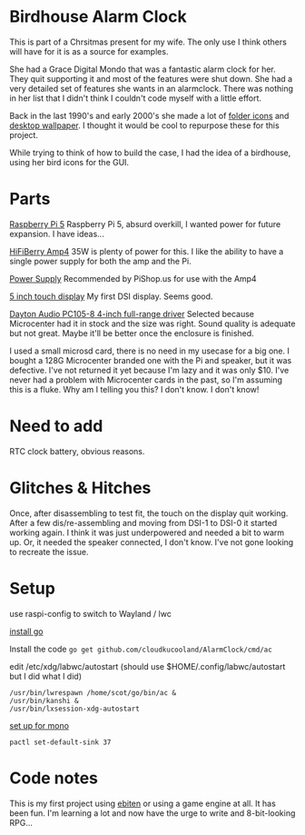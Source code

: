 # Birdhouse Alarm Clock

This is part of a Chrsitmas present for my wife.  The only use I think others will have for it is as a source for examples.

She had a Grace Digital Mondo that was a fantastic alarm clock for her. They quit supporting it and most of the features were shut down. She had a very detailed set of features she wants in an alarmclock. There was nothing in her list that I didn't think I couldn't code myself with a little effort.

Back in the last 1990's and early 2000's she made a lot of [folder icons](https://totoro.org/jen/bluecat/icons/) and [desktop wallpaper](https://totoro.org/jen/bluecat/desktop.shtml). I thought it would be cool to repurpose these for this project.

While trying to think of how to build the case, I had the idea of a birdhouse, using her bird icons for the GUI.

# Parts

[Raspberry Pi 5](https://www.raspberrypi.com/products/raspberry-pi-5/) Raspberry Pi 5, absurd overkill, I wanted power for future expansion. I have ideas...

[HiFiBerry Amp4](https://www.hifiberry.com/shop/boards/hifiberry-amp4/) 35W is plenty of power for this. I like the ability to have a single power supply for both the amp and the Pi.

[Power Supply](https://www.pishop.us/product/18v-power-supply-with-power-cable/) Recommended by PiShop.us for use with the Amp4

[5 inch touch display](https://www.waveshare.com/5inch-dsi-lcd.htm) My first DSI display. Seems good.

[Dayton Audio PC105-8 4-inch full-range driver](https://www.microcenter.com/product/633680/PC105-8_4%22_Full-Range_Poly_Cone_Driver) Selected because Microcenter had it in stock and the size was right. Sound quality is adequate but not great. Maybe it'll be better once the enclosure is finished.

I used a small microsd card, there is no need in my usecase for a big one. I bought a 128G Microcenter branded one with the Pi and speaker, but it was defective. I've not returned it yet because I'm lazy and it was only $10. I've never had a problem with Microcenter cards in the past, so I'm assuming this is a fluke. Why am I telling you this? I don't know. I don't know!

# Need to add

RTC clock battery, obvious reasons.

# Glitches & Hitches

Once, after disassembling to test fit, the touch on the display quit working. After a few dis/re-assembling and moving from DSI-1 to DSI-0 it started working again. I think it was just underpowered and needed a bit to warm up. Or, it needed the speaker connected, I don't know. I've not gone looking to recreate the issue.

# Setup

use raspi-config to switch to Wayland / lwc

[install go](https://go.dev/doc/install)

Install the code
```go get github.com/cloudkucooland/AlarmClock/cmd/ac```

edit /etc/xdg/labwc/autostart (should use $HOME/.config/labwc/autostart but I did what I did)

```
/usr/bin/lwrespawn /home/scot/go/bin/ac &
/usr/bin/kanshi &
/usr/bin/lxsession-xdg-autostart
```


[set up for mono](https://askubuntu.com/questions/1439652/how-can-i-downmix-stereo-audio-output-to-mono-in-pipewire-on-22-10)

```pactl set-default-sink 37```



# Code notes

This is my first project using [ebiten](https://ebitengine.org) or using a game engine at all. It has been fun. I'm learning a lot and now have the urge to write and 8-bit-looking RPG...


